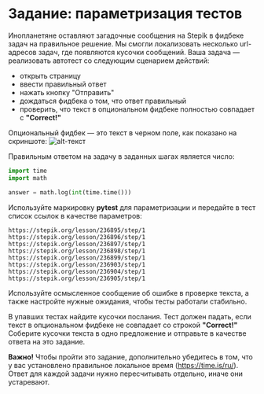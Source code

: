 # Задание: параметризация тестов
Инопланетяне оставляют загадочные сообщения на Stepik в фидбеке задач на правильное решение. Мы смогли локализовать несколько url-адресов задач, где появляются кусочки сообщений. Ваша задача — реализовать автотест со следующим сценарием действий: 

* открыть страницу 
* ввести правильный ответ 
* нажать кнопку "Отправить" 
* дождаться фидбека о том, что ответ правильный 
* проверить, что текст в опциональном фидбеке полностью совпадает с **"Correct!"**

Опциональный фидбек — это текст в черном поле, как показано на скриншоте: 
![alt-текст](https://ucarecdn.com/76103f97-68f9-4abe-8d1a-42dd02eb71e7/)

Правильным ответом на задачу в заданных шагах является число:
```python
import time
import math

answer = math.log(int(time.time()))
```
Используйте маркировку **pytest** для параметризации и передайте в тест список ссылок в качестве параметров: 
```
https://stepik.org/lesson/236895/step/1
https://stepik.org/lesson/236896/step/1
https://stepik.org/lesson/236897/step/1
https://stepik.org/lesson/236898/step/1
https://stepik.org/lesson/236899/step/1
https://stepik.org/lesson/236903/step/1
https://stepik.org/lesson/236904/step/1
https://stepik.org/lesson/236905/step/1
```
Используйте осмысленное сообщение об ошибке в проверке текста, а также настройте нужные ожидания, чтобы тесты работали стабильно. 

В упавших тестах найдите кусочки послания. Тест должен падать, если текст в опциональном фидбеке не совпадает со строкой **"Correct!"** Соберите кусочки текста в одно предложение и отправьте в качестве ответа на это задание. 

**Важно!** Чтобы пройти это задание, дополнительно убедитесь в том, что у вас установлено правильное локальное время (https://time.is/ru/). Ответ для каждой задачи нужно пересчитывать отдельно, иначе они устаревают.